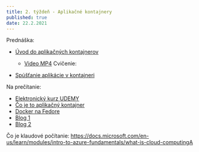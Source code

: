 ```yaml
---
title: 2. týždeň - Aplikačné kontajnery
published: true
date: 22.2.2021
---
```


Prednáška:

- [Úvod do aplikačných kontajnerov](/zkt/prednasky/container)
    - [Video MP4](https://files.kemt.fei.tuke.sk/predmety/zkt/videa/zkt21pr2.mp4) 
Cvičenie:

- [Spúšťanie aplikácie v kontajneri](/zkt/cvicenia/run)

Na prečítanie: 

- [Elektronický kurz UDEMY](https://www.udemy.com/course/docker-mastery/?LSNPUBID=mDjthAvMbf0&ranEAID=mDjthAvMbf0&ranMID=39197&ranSiteID=mDjthAvMbf0-ctos0Qt9MHHJzANn.zz.mA)
- [Čo je to aplikačný kontajner](https://www.docker.com/resources/what-container)
- [Docker na Fedore](https://mojefedora.cz/stitek/docker/)
- [Blog 1](https://www.master.cz/blog/docker-kubernetes-kontejnery-jak-funguji-proc-je-chtit/)
- [Blog 2](https://blog.josefjebavy.cz/unix/docker)


Čo je klaudové počítanie: https://docs.microsoft.com/en-us/learn/modules/intro-to-azure-fundamentals/what-is-cloud-computingA

